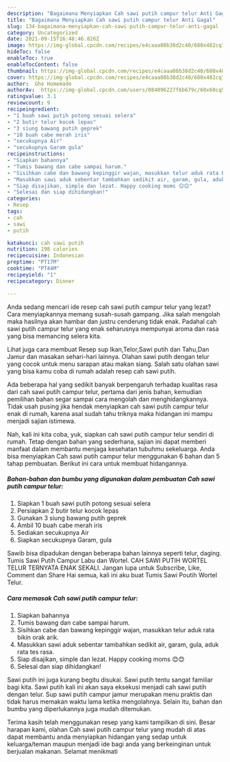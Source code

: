 ```yaml
---
description: "Bagaimana Menyiapkan Cah sawi putih campur telur Anti Gagal"
title: "Bagaimana Menyiapkan Cah sawi putih campur telur Anti Gagal"
slug: 134-bagaimana-menyiapkan-cah-sawi-putih-campur-telur-anti-gagal
category: Uncategorized
date: 2021-09-15T16:48:46.826Z
image: https://img-global.cpcdn.com/recipes/e4caaa08b38d2c40/680x482cq70/cah-sawi-putih-campur-telur-foto-resep-utama.jpg
hideToc: false
enableToc: true
enableTocContent: false
thumbnail: https://img-global.cpcdn.com/recipes/e4caaa08b38d2c40/680x482cq70/cah-sawi-putih-campur-telur-foto-resep-utama.jpg
cover: https://img-global.cpcdn.com/recipes/e4caaa08b38d2c40/680x482cq70/cah-sawi-putih-campur-telur-foto-resep-utama.jpg
author:  Ghe Homemade
authorAv:  https://img-global.cpcdn.com/users/084096227f6b679c/60x60cq50/avatar.jpg
ratingvalue: 3.1
reviewcount: 9
recipeingredient:
- "1 buah sawi putih potong sesuai selera"
- "2 butir telur kocok lepas"
- "3 siung bawang putih geprek"
- "10 buah cabe merah iris"
- "secukupnya Air"
- "secukupnya Garam gula"
recipeinstructions:
- "Siapkan bahannya"
- "Tumis bawang dan cabe sampai harum."
- "Sisihkan cabe dan bawang kepinggir wajan, masukkan telur aduk rata bikin orak arik."
- "Masukkan sawi aduk sebentar tambahkan sedikit air, garam, gula, aduk rata tes rasa."
- "Siap disajikan, simple dan lezat. Happy cooking moms 😊😊"
- "Selesai dan siap dihidangkan!"
categories:
- Resep
tags:
- cah
- sawi
- putih

katakunci: cah sawi putih 
nutrition: 198 calories
recipecuisine: Indonesian
preptime: "PT17M"
cooktime: "PT44M"
recipeyield: "1"
recipecategory: Dinner

---
```



Anda sedang mencari ide resep cah sawi putih campur telur yang lezat? Cara menyiapkannya memang susah-susah gampang. Jika salah mengolah maka hasilnya akan hambar dan justru cenderung tidak enak. Padahal cah sawi putih campur telur yang enak seharusnya mempunyai aroma dan rasa yang bisa memancing selera kita.


Lihat juga cara membuat Resep sup Ikan,Telor,Sawi putih dan Tahu,Dan Jamur dan masakan sehari-hari lainnya. Olahan sawi putih dengan telur yang cocok untuk menu sarapan atau makan siang. Salah satu olahan sawi yang bisa kamu coba di rumah adalah resep cah sawi putih.

Ada beberapa hal yang sedikit banyak berpengaruh terhadap kualitas rasa dari cah sawi putih campur telur, pertama dari jenis bahan, kemudian pemilihan bahan segar sampai cara mengolah dan menghidangkannya. Tidak usah pusing jika hendak menyiapkan cah sawi putih campur telur enak di rumah, karena asal sudah tahu triknya maka hidangan ini mampu menjadi sajian istimewa.


Nah, kali ini kita coba, yuk, siapkan cah sawi putih campur telur sendiri di rumah. Tetap dengan bahan yang sederhana, sajian ini dapat memberi manfaat dalam membantu menjaga kesehatan tubuhmu sekeluarga. Anda bisa menyiapkan Cah sawi putih campur telur menggunakan 6 bahan dan 5 tahap pembuatan. Berikut ini cara untuk membuat hidangannya.

<!--inarticleads1-->

##### Bahan-bahan dan bumbu yang digunakan dalam pembuatan Cah sawi putih campur telur:

1. Siapkan 1 buah sawi putih potong sesuai selera
1. Persiapkan 2 butir telur kocok lepas
1. Gunakan 3 siung bawang putih geprek
1. Ambil 10 buah cabe merah iris
1. Sediakan secukupnya Air
1. Siapkan secukupnya Garam, gula


Sawib bisa dipadukan dengan beberapa bahan lainnya seperti telur, daging. Tumis Sawi Putih Campur Labu dan Wortel. CAH SAWI PUTIH WORTEL TELUR TERNYATA ENAK SEKALI. Jangan lupa untuk Subscribe, Like, Comment dan Share Hai semua, kali ini aku buat Tumis Sawi Poutih Wortel Telur. 

<!--inarticleads2-->

##### Cara memasak Cah sawi putih campur telur:

1. Siapkan bahannya
1. Tumis bawang dan cabe sampai harum.
1. Sisihkan cabe dan bawang kepinggir wajan, masukkan telur aduk rata bikin orak arik.
1. Masukkan sawi aduk sebentar tambahkan sedikit air, garam, gula, aduk rata tes rasa.
1. Siap disajikan, simple dan lezat. Happy cooking moms 😊😊
1. Selesai dan siap dihidangkan!

Sawi putih ini juga kurang begitu disukai. Sawi putih tentu sangat familiar bagi kita. Sawi putih kali ini akan saya eksekusi menjadi cah sawi putih dengan telur. Sup sawi putih campur jamur merupakan menu praktis dan tidak harus memakan waktu lama ketika mengolahnya. Selain itu, bahan dan bumbu yang diperlukannya juga mudah ditemukan. 

Terima kasih telah menggunakan resep yang kami tampilkan di sini. Besar harapan kami, olahan Cah sawi putih campur telur yang mudah di atas dapat membantu anda menyiapkan hidangan yang sedap untuk keluarga/teman maupun menjadi ide bagi anda yang berkeinginan untuk berjualan makanan. Selamat menikmati
